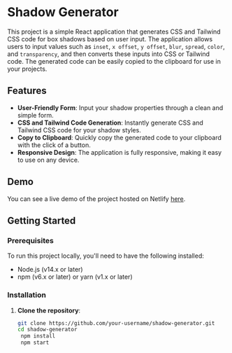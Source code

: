 # Shadow Generator

This project is a simple React application that generates CSS and Tailwind CSS code for box shadows based on user input. The application allows users to input values such as `inset`, `x offset`, `y offset`, `blur`, `spread`, `color`, and `transparency`, and then converts these inputs into CSS or Tailwind code. The generated code can be easily copied to the clipboard for use in your projects.

## Features

- **User-Friendly Form**: Input your shadow properties through a clean and simple form.
- **CSS and Tailwind Code Generation**: Instantly generate CSS and Tailwind CSS code for your shadow styles.
- **Copy to Clipboard**: Quickly copy the generated code to your clipboard with the click of a button.
- **Responsive Design**: The application is fully responsive, making it easy to use on any device.

## Demo

You can see a live demo of the project hosted on Netlify [here](https://figma-shadow-to-css-tailwind.netlify.app/).

## Getting Started

### Prerequisites

To run this project locally, you'll need to have the following installed:

- Node.js (v14.x or later)
- npm (v6.x or later) or yarn (v1.x or later)

### Installation

1. **Clone the repository**:
   ```bash
   git clone https://github.com/your-username/shadow-generator.git
   cd shadow-generator
    npm install
    npm start
    ```
